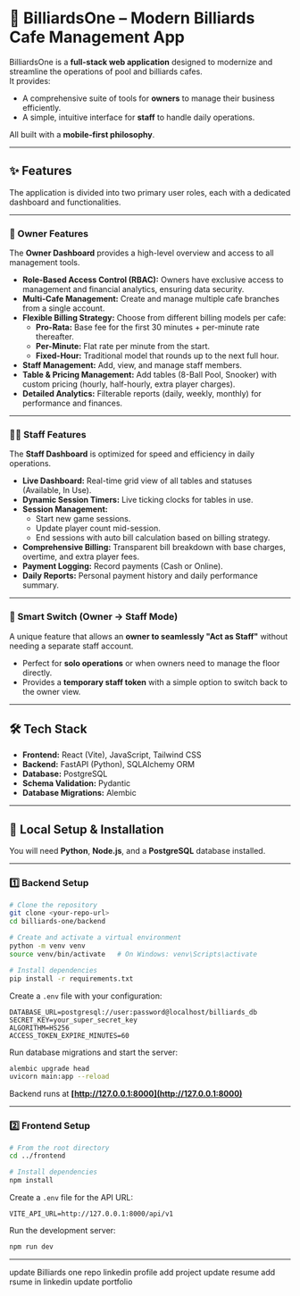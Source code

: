 # 🎱 BilliardsOne – Modern Billiards Cafe Management App  

BilliardsOne is a **full-stack web application** designed to modernize and streamline the operations of pool and billiards cafes.  
It provides:  
- A comprehensive suite of tools for **owners** to manage their business efficiently.  
- A simple, intuitive interface for **staff** to handle daily operations.  

All built with a **mobile-first philosophy**.  

---

## ✨ Features  

The application is divided into two primary user roles, each with a dedicated dashboard and functionalities.  

---

### 🤵 Owner Features  

The **Owner Dashboard** provides a high-level overview and access to all management tools.  

- **Role-Based Access Control (RBAC):** Owners have exclusive access to management and financial analytics, ensuring data security.  
- **Multi-Cafe Management:** Create and manage multiple cafe branches from a single account.  
- **Flexible Billing Strategy:** Choose from different billing models per cafe:  
  - **Pro-Rata:** Base fee for the first 30 minutes + per-minute rate thereafter.  
  - **Per-Minute:** Flat rate per minute from the start.  
  - **Fixed-Hour:** Traditional model that rounds up to the next full hour.  
- **Staff Management:** Add, view, and manage staff members.  
- **Table & Pricing Management:** Add tables (8-Ball Pool, Snooker) with custom pricing (hourly, half-hourly, extra player charges).  
- **Detailed Analytics:** Filterable reports (daily, weekly, monthly) for performance and finances.  

---

### 🧑‍💼 Staff Features  

The **Staff Dashboard** is optimized for speed and efficiency in daily operations.  

- **Live Dashboard:** Real-time grid view of all tables and statuses (Available, In Use).  
- **Dynamic Session Timers:** Live ticking clocks for tables in use.  
- **Session Management:**  
  - Start new game sessions.  
  - Update player count mid-session.  
  - End sessions with auto bill calculation based on billing strategy.  
- **Comprehensive Billing:** Transparent bill breakdown with base charges, overtime, and extra player fees.  
- **Payment Logging:** Record payments (Cash or Online).  
- **Daily Reports:** Personal payment history and daily performance summary.  

---

### 👑 Smart Switch (Owner → Staff Mode)  

A unique feature that allows an **owner to seamlessly "Act as Staff"** without needing a separate staff account.  

- Perfect for **solo operations** or when owners need to manage the floor directly.  
- Provides a **temporary staff token** with a simple option to switch back to the owner view.  

---

## 🛠️ Tech Stack  

- **Frontend:** React (Vite), JavaScript, Tailwind CSS  
- **Backend:** FastAPI (Python), SQLAlchemy ORM  
- **Database:** PostgreSQL  
- **Schema Validation:** Pydantic  
- **Database Migrations:** Alembic  

---

## 🚀 Local Setup & Installation  

You will need **Python**, **Node.js**, and a **PostgreSQL** database installed.  

---

### 1️⃣ Backend Setup  

```bash
# Clone the repository
git clone <your-repo-url>
cd billiards-one/backend

# Create and activate a virtual environment
python -m venv venv
source venv/bin/activate   # On Windows: venv\Scripts\activate

# Install dependencies
pip install -r requirements.txt
```

Create a `.env` file with your configuration:

```env
DATABASE_URL=postgresql://user:password@localhost/billiards_db
SECRET_KEY=your_super_secret_key
ALGORITHM=HS256
ACCESS_TOKEN_EXPIRE_MINUTES=60
```

Run database migrations and start the server:

```bash
alembic upgrade head
uvicorn main:app --reload
```

Backend runs at **[http://127.0.0.1:8000](http://127.0.0.1:8000)**

---

### 2️⃣ Frontend Setup

```bash
# From the root directory
cd ../frontend

# Install dependencies
npm install
```

Create a `.env` file for the API URL:

```env
VITE_API_URL=http://127.0.0.1:8000/api/v1
```

Run the development server:

```bash
npm run dev
```

---


update Billiards one repo
linkedin profile add project
update resume
add rsume in linkedin
update portfolio